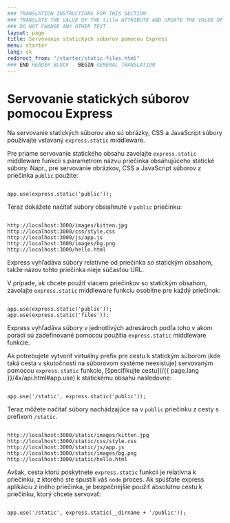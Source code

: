 ```yaml
---
### TRANSLATION INSTRUCTIONS FOR THIS SECTION:
### TRANSLATE THE VALUE OF THE title ATTRIBUTE AND UPDATE THE VALUE OF THE lang ATTRIBUTE.
### DO NOT CHANGE ANY OTHER TEXT.
layout: page
title: Servovanie statických súborov pomocou Express
menu: starter
lang: sk
redirect_from: "/starter/static-files.html"
### END HEADER BLOCK - BEGIN GENERAL TRANSLATION
---
```


# Servovanie statických súborov pomocou Express

Na servovanie statických súborov ako sú obrázky, CSS a JavaScript súbory používajte vstavaný `express.static` middleware.

Pre priame servovanie statického obsahu zavolajte `express.static` middleware funkcii s parametrom názvu priečinka obsahujúceho statické súbory. Napr., pre servovanie obrázkov, CSS a JavaScript súborov z priečinka `public` použite:

<pre><code class="language-javascript" translate="no">
app.use(express.static('public'));
</code></pre>

Teraz dokážete načítať súbory obsiahnuté v `public` priečinku:

<pre class="plain-text"><code class="plain-text" translate="no">
http://localhost:3000/images/kitten.jpg
http://localhost:3000/css/style.css
http://localhost:3000/js/app.js
http://localhost:3000/images/bg.png
http://localhost:3000/hello.html
</code></pre>

<div class="doc-box doc-info">
Express vyhľadáva súbory relatívne od priečinka so statickým obsahom, takže názov tohto priečinka nieje súčasťou URL.
</div>

V prípade, ak chcete použiť viacero priečinkov so statickým obsahom, zavolajte `express.static` middleware funkciu osobitne pre každý priečinok:

<pre><code class="language-javascript" translate="no">
app.use(express.static('public'));
app.use(express.static('files'));
</code></pre>

Express vyhľadáva súbory v jednotlivých adresároch podľa toho v akom poradí sú zadefinované pomocou použitia `express.static` middleware funkcie.

Ak potrebujete vytvoriť virtuálny prefix pre cestu k statickým súborom (kde taká cesta v skutočnosti na súborovom systéme neexistuje) servovaným pomocou `express.static` funkcie, [špecifikujte cestu](/{{ page.lang }}/4x/api.html#app.use) k statickému obsahu nasledovne:

<pre><code class="language-javascript" translate="no">
app.use('/static', express.static('public'));
</code></pre>

Teraz môžete načítať súbory nachádzajúce sa v `public` priečinku z cesty s prefixom `/static`.

<pre class="plain-text"><code class="plain-text" translate="no">
http://localhost:3000/static/images/kitten.jpg
http://localhost:3000/static/css/style.css
http://localhost:3000/static/js/app.js
http://localhost:3000/static/images/bg.png
http://localhost:3000/static/hello.html
</code></pre>

Avšak, cesta ktorú poskytnete `express.static` funkcii je relatívna k priečinku, z ktorého ste spustili váš `node` proces. Ak spúšťate express aplikáciu z iného priečinka, je bezpečnejšie použiť absolútnu cestu k priečinku, ktorý chcete servovať:

<pre><code class="language-javascript" translate="no">
app.use('/static', express.static(__dirname + '/public'));
</code></pre>
